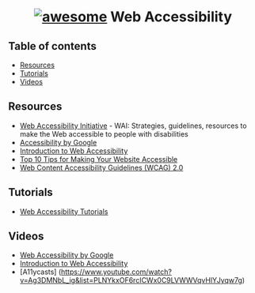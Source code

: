 <h1 align="center"> <a href="#"><img src="https://cdn.rawgit.com/sindresorhus/awesome/d7305f38d29fed78fa85652e3a63e154dd8e8829/media/badge.svg" alt="awesome"></a> Web Accessibility</h1>


## Table of contents

* [Resources](#resources)
* [Tutorials](#tutorials)
* [Videos](#videos)


## Resources

* [Web Accessibility Initiative](https://www.w3.org/WAI/intro/accessibility.php) - WAI: Strategies, guidelines, resources to make the Web accessible to people with disabilities
* [Accessibility by Google](https://developers.google.com/web/fundamentals/accessibility/)
* [Introduction to Web Accessibility](https://webaim.org/intro/)
* [Top 10 Tips for Making Your Website Accessible](https://webaccess.berkeley.edu/resources/tips/web-accessibility)
* [Web Content Accessibility Guidelines (WCAG) 2.0](https://www.w3.org/TR/WCAG20/)

## Tutorials

* [Web Accessibility Tutorials](https://www.w3.org/WAI/tutorials/)

## Videos

* [Web Accessibility by Google](https://in.udacity.com/course/web-accessibility--ud891)
* [Introduction to Web Accessibility](https://webaccessibility.withgoogle.com/course)
* [A11ycasts] (https://www.youtube.com/watch?v=Ag3DMNbL_ig&list=PLNYkxOF6rcICWx0C9LVWWVqvHlYJyqw7g)
